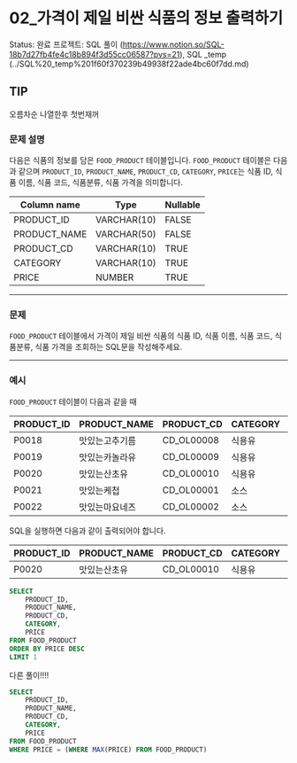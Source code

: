 # 02_가격이 제일 비싼 식품의 정보 출력하기

Status: 완료
프로젝트: SQL 풀이 (https://www.notion.so/SQL-18b7d27fb4fe4c18b894f3d55cc06587?pvs=21), SQL _temp (../SQL%20_temp%201f60f370239b49938f22ade4bc60f7dd.md)

## TIP

오름차순 나열한후 첫번재꺼

### **문제 설명**

다음은 식품의 정보를 담은 `FOOD_PRODUCT` 테이블입니다. `FOOD_PRODUCT` 테이블은 다음과 같으며 `PRODUCT_ID`, `PRODUCT_NAME`, `PRODUCT_CD`, `CATEGORY`, `PRICE`는 식품 ID, 식품 이름, 식품 코드, 식품분류, 식품 가격을 의미합니다.

| Column name | Type | Nullable |
| --- | --- | --- |
| PRODUCT_ID | VARCHAR(10) | FALSE |
| PRODUCT_NAME | VARCHAR(50) | FALSE |
| PRODUCT_CD | VARCHAR(10) | TRUE |
| CATEGORY | VARCHAR(10) | TRUE |
| PRICE | NUMBER | TRUE |

---

### 문제

`FOOD_PRODUCT` 테이블에서 가격이 제일 비싼 식품의 식품 ID, 식품 이름, 식품 코드, 식품분류, 식품 가격을 조회하는 SQL문을 작성해주세요.

---

### 예시

`FOOD_PRODUCT` 테이블이 다음과 같을 때

| PRODUCT_ID | PRODUCT_NAME | PRODUCT_CD | CATEGORY | PRICE |
| --- | --- | --- | --- | --- |
| P0018 | 맛있는고추기름 | CD_OL00008 | 식용유 | 6100 |
| P0019 | 맛있는카놀라유 | CD_OL00009 | 식용유 | 5100 |
| P0020 | 맛있는산초유 | CD_OL00010 | 식용유 | 6500 |
| P0021 | 맛있는케첩 | CD_OL00001 | 소스 | 4500 |
| P0022 | 맛있는마요네즈 | CD_OL00002 | 소스 | 4700 |

SQL을 실행하면 다음과 같이 출력되어야 합니다.

| PRODUCT_ID | PRODUCT_NAME | PRODUCT_CD | CATEGORY | PRICE |
| --- | --- | --- | --- | --- |
| P0020 | 맛있는산초유 | CD_OL00010 | 식용유 | 6500 |

```sql
SELECT 
    PRODUCT_ID,
    PRODUCT_NAME,
    PRODUCT_CD,
    CATEGORY,
    PRICE
FROM FOOD_PRODUCT 
ORDER BY PRICE DESC
LIMIT 1
```

다른 풀이!!!!

```sql
SELECT 
    PRODUCT_ID,
    PRODUCT_NAME,
    PRODUCT_CD,
    CATEGORY,
    PRICE
FROM FOOD_PRODUCT 
WHERE PRICE = (WHERE MAX(PRICE) FROM FOOD_PRODUCT)
```